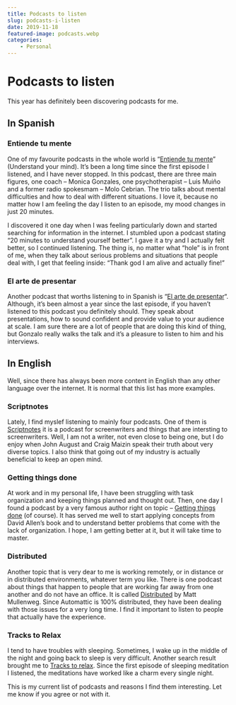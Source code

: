 ```yaml
---
title: Podcasts to listen
slug: podcasts-i-listen
date: 2019-11-18
featured-image: podcasts.webp
categories: 
    - Personal
---
```


# Podcasts to listen

This year has definitely been discovering podcasts for me.
<!-- more -->

## In Spanish 

### Entiende tu mente

One of my favourite podcasts in the whole world is “[Entiende tu mente](https://entiendetumente.info/category/blog/)” (Understand your mind). It’s been a long time since the first episode I listened, and I have never stopped. In this podcast, there are three main figures, one coach – Monica Gonzales, one psychotherapist – Luis Muiño and a former radio spokesmam – Molo Cebrian. The trio talks about mental difficulties and how to deal with different situations. I love it, because no matter how I am feeling the day I listen to an episode, my mood changes in just 20 minutes.

I discovered it one day when I was feeling particularly down and started searching for information in the internet. I stumbled upon a podcast stating “20 minutes to understand yourself better”. I gave it a try and I actually felt better, so I continued listening. The thing is, no matter what “hole” is in front of me, when they talk about serious problems and situations that people deal with, I get that feeling inside: “Thank god I am alive and actually fine!”

### El arte de presentar

Another podcast that worths listening to in Spanish is “[El arte de presentar](https://www.elartedepresentar.com/podcast/)“. Although, it’s been almost a year since the last episode, if you haven’t listened to this podcast you definitely should. They speak about presentations, how to sound confident and provide value to your audience at scale. I am sure there are a lot of people that are doing this kind of thing, but Gonzalo really walks the talk and it’s a pleasure to listen to him and his interviews.

## In English

Well, since there has always been more content in English than any other language over the internet. It is normal that this list has more examples.

### Scriptnotes

Lately, I find myslef listening to mainly four podcasts. One of them is [Scriptnotes](https://johnaugust.com/podcast) it is a podcast for screenwriters and things that are intersting to screenwriters. Well, I am not a writer, not even close to being one, but I do enjoy when John August and Craig Maizin speak their truth about very diverse topics. I also think that going out of my industry is actually beneficial to keep an open mind.

### Getting things done

At work and in my personal life, I have been struggling with task organization and keeping things planned and thought out. Then, one day I found a podcast by a very famous author right on topic – [Getting things done](https://gettingthingsdone.com/category/podcast-2/) (of course). It has served me well to start applying concepts from David Allen’s book and to understand better problems that come with the lack of organization. I hope, I am getting better at it, but it will take time to master.

### Distributed

Another topic that is very dear to me is working remotely, or in distance or in distributed environments, whatever term you like. There is one podcast about things that happen to people that are working far away from one another and do not have an office. It is called [Distributed](https://distributed.blog/) by Matt Mullenweg. Since Automattic is 100% distributed, they have been dealing with those issues for a very long time. I find it important to listen to people that actually have the experience.

### Tracks to Relax

I tend to have troubles with sleeping. Sometimes, I wake up in the middle of the night and going back to sleep is very difficult. Another search result brought me to [Tracks to relax](https://www.trackstorelax.com/). Since the first episode of sleeping meditation I listened, the meditations have worked like a charm every single night.

This is my current list of podcasts and reasons I find them interesting. Let me know if you agree or not with it.
